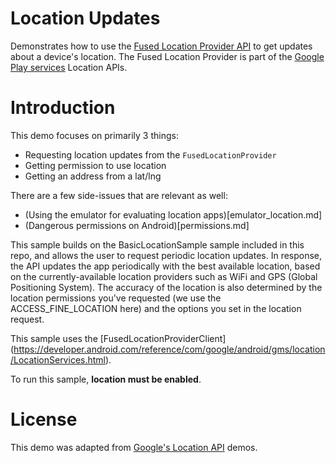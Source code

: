 # Location Updates

Demonstrates how to use the [Fused Location Provider API](https://developers.google.com/location-context/fused-location-provider) 
to get updates about a
device's location. The Fused Location Provider is part of the [Google Play
services](https://developers.google.com/android/guides/overview) Location APIs.



# Introduction

This demo focuses on primarily 3 things: 

* Requesting location updates from the ```FusedLocationProvider```
* Getting permission to use location
* Getting an address from a lat/lng

There are a few side-issues that are relevant as well: 

* (Using the emulator for evaluating location apps)[emulator_location.md]
* (Dangerous permissions on Android)[permissions.md]



This sample builds on the BasicLocationSample sample included in this repo,
and allows the user to request periodic location updates. In response, the API
updates the app periodically with the best available location, based on the
currently-available location providers such as WiFi and GPS (Global
Positioning System). The accuracy of the location is also determined by the
location permissions you've requested (we use the ACCESS_FINE_LOCATION here)
and the options you set in the location request.


This sample uses the
[FusedLocationProviderClient] (https://developer.android.com/reference/com/google/android/gms/location/LocationServices.html).

To run this sample, **location must be enabled**.

# 





# License

This demo was adapted from [Google's Location API](https://github.com/googlesamples/android-play-location/issues) 
demos. 



